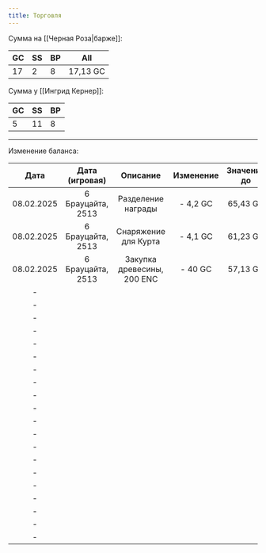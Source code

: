 ```yaml
---
title: Торговля
---
```

Сумма на [[Черная Роза|барже]]:

| GC  | SS  | BP  | All      |
| --- | --- | --- | -------- |
| 17  | 2   | 8   | 17,13 GC |
Сумма у [[Ингрид Кернер]]:

| GC  | SS  | BP  |
| --- | --- | --- |
| 5   | 11  | 8   |


---

Изменение баланса:

|    Дата    |  Дата (игровая)   |          Описание          | Изменение | Значение до | Значение после |
| :--------: | :---------------: | :------------------------: | :-------: | :---------: | :------------: |
| 08.02.2025 | 6 Брауцайта, 2513 |     Разделение награды     | - 4,2 GC  |  65,43 GC   |    61,23 GC    |
| 08.02.2025 | 6 Брауцайта, 2513 |    Снаряжение для Курта    | - 4,1 GC  |  61,23 GC   |    57,13 GC    |
| 08.02.2025 | 6 Брауцайта, 2513 | Закупка древесины, 200 ENC |  - 40 GC  |  57,13 GC   |    17,13 GC    |
|     -      |                   |                            |           |             |                |
|     -      |                   |                            |           |             |                |
|     -      |                   |                            |           |             |                |
|     -      |                   |                            |           |             |                |
|     -      |                   |                            |           |             |                |
|     -      |                   |                            |           |             |                |
|     -      |                   |                            |           |             |                |
|     -      |                   |                            |           |             |                |
|     -      |                   |                            |           |             |                |
|     -      |                   |                            |           |             |                |
|     -      |                   |                            |           |             |                |
|     -      |                   |                            |           |             |                |
|     -      |                   |                            |           |             |                |
|     -      |                   |                            |           |             |                |
|     -      |                   |                            |           |             |                |
|     -      |                   |                            |           |             |                |
|     -      |                   |                            |           |             |                |
|     -      |                   |                            |           |             |                |
|     -      |                   |                            |           |             |                |
|     -      |                   |                            |           |             |                |
